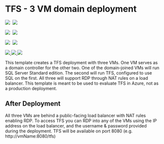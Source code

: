 # TFS - 3 VM domain deployment

<IMG SRC="https://azbotstorage.blob.core.windows.net/badges/tfs-dual-server/PublicLastTestDate.svg" />&nbsp;
<IMG SRC="https://azbotstorage.blob.core.windows.net/badges/tfs-dual-server/PublicDeployment.svg" />&nbsp;

<IMG SRC="https://azbotstorage.blob.core.windows.net/badges/tfs-dual-server/FairfaxLastTestDate.svg" />&nbsp;
<IMG SRC="https://azbotstorage.blob.core.windows.net/badges/tfs-dual-server/FairfaxDeployment.svg" />&nbsp;

<IMG SRC="https://azbotstorage.blob.core.windows.net/badges/tfs-dual-server/BestPracticeResult.svg" />&nbsp;
<IMG SRC="https://azbotstorage.blob.core.windows.net/badges/tfs-dual-server/CredScanResult.svg" />&nbsp;

<a href="https://portal.azure.com/#create/Microsoft.Template/uri/https%3A%2F%2Fraw.githubusercontent.com%2FAzure%2Fazure-quickstart-templates%2Fmaster%2Ftfs-dual-server%2Fazuredeploy.json" target="_blank">
    <img src="http://azuredeploy.net/deploybutton.png"/> 
</a>
<a href="https://portal.azure.us/#create/Microsoft.Template/uri/https%3A%2F%2Fraw.githubusercontent.com%2FAzure%2Fazure-quickstart-templates%2Fmaster%2Ftfs-dual-server%2Fazuredeploy.json" target="_blank">
    <img src="http://azuredeploy.net/AzureGov.png"/>
</a>
<a href="http://armviz.io/#/?load=https%3A%2F%2Fraw.githubusercontent.com%2FAzure%2Fazure-quickstart-templates%2Fmaster%2Ftfs-dual-server%2Fazuredeploy.json" target="_blank">
    <img src="http://armviz.io/visualizebutton.png"/> 
</a>

This template creates a TFS deployment with three VMs. One VM serves as a domain controller for the other two. One of the domain-joined VMs will run SQL Server Standard edition. The second will run TFS, configured to use SQL on the first. All three will support RDP through NAT rules on a load balancer. This template is meant to be used to evaluate TFS in Azure, not as a production deployment.

## After Deployment

All three VMs are behind a public-facing load balancer with NAT rules enabling RDP. To access TFS you can RDP into any of the VMs using the IP address on the load balancer, and the username & password provided during the deployment. TFS will be available on port 8080 (e.g. http://vmName:8080/tfs)

